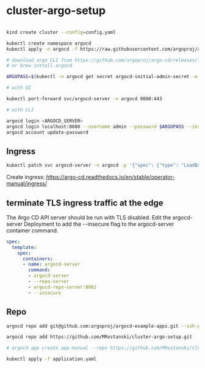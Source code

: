 # cluster-argo-setup

```bash

kind create cluster --config=config.yaml

kubectl create namespace argocd
kubectl apply -n argocd -f https://raw.githubusercontent.com/argoproj/argo-cd/stable/manifests/install.yaml

# download argo CLI from https://github.com/argoproj/argo-cd/releases/latest
# or brew install argocd

ARGOPASS=$(kubectl -n argocd get secret argocd-initial-admin-secret -o jsonpath="{.data.password}" | base64 -d)

# with UI

kubectl port-forward svc/argocd-server -n argocd 8080:443

# with CLI

argocd login <ARGOCD_SERVER>
argocd login localhost:8080 --username admin --password $ARGOPASS --insecure
argocd account update-password
```

## Ingress

```bash
kubectl patch svc argocd-server -n argocd -p '{"spec": {"type": "LoadBalancer"}}'
```

Create ingress: https://argo-cd.readthedocs.io/en/stable/operator-manual/ingress/

## terminate TLS ingress traffic at the edge

The Argo CD API server should be run with TLS disabled. Edit the argocd-server Deployment to add the --insecure flag to the argocd-server container command.

```yaml
spec:
  template:
    spec:
      containers:
      - name: argocd-server
        command:
        - argocd-server
        - --repo-server
        - argocd-repo-server:8081
        - --insecure
```

## Repo

```bash
argocd repo add git@github.com:argoproj/argocd-example-apps.git --ssh-private-key-path ~/.ssh/id_rsa

argocd repo add https://github.com/MRostanski/cluster-argo-setup.git

# argocd app create app-manual --repo https://github.com/MRostanski/cluster-argo-setup.git --path dev --dest-namespace default

kubectl apply -f application.yaml

```